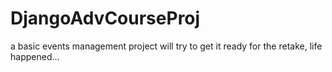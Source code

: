 # DjangoAdvCourseProj
a basic events management project
will try to get it ready for the retake, life happened...
